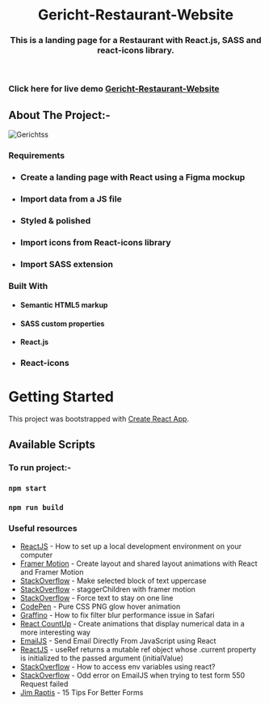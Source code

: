 <!-- PROJECT LOGO -->
<p align="center">

  <h1 align="center">Gericht-Restaurant-Website</h1>

  <h3 align="center">
  This is a landing page for a Restaurant with React.js, SASS and react-icons library.
  </h3>
 <br />
 

 ### Click here for live demo   <a href="https://siddharthchn.github.io/Gericht-Restaurant-Website/" target="_blank">Gericht-Restaurant-Website</a>

</p>

<!-- ABOUT THE PROJECT -->

## About The Project:-


![Gerichtss](https://github.com/Siddharthchn/Gericht-Restaurant-Website/assets/109435160/a069bfe6-8ec2-48e9-bffa-00279fd37595)




### Requirements

- ### Create a landing page with React using a Figma mockup
- ### Import data from a JS file
- ### Styled & polished
- ### Import icons from React-icons library
- ### Import SASS extension
  

### Built With

- #### Semantic HTML5 markup
- #### SASS custom properties
- #### React.js
- ### React-icons

<!-- GETTING STARTED -->

# Getting Started

This project was bootstrapped with [Create React App](https://github.com/facebook/create-react-app).

## Available Scripts

### To run project:-

### `npm start`

### `npm run build`


### Useful resources

- [ReactJS](https://reactjs.org/tutorial/tutorial.html) - How to set up a local development environment on your computer
- [Framer Motion](https://www.framer.com/docs/layout-animations/) - Create layout and shared layout animations with React and Framer Motion
- [StackOverflow](https://stackoverflow.com/questions/35184509/make-selected-block-of-text-uppercase) - Make selected block of text uppercase
- [StackOverflow](https://stackoverflow.com/questions/62007505/staggerchildren-with-framer-motion) - staggerChildren with framer motion
- [StackOverflow](https://stackoverflow.com/questions/37261988/force-text-to-stay-on-one-line) - Force text to stay on one line
- [CodePen](https://codepen.io/widhi_allan/pen/jOBewE) - Pure CSS PNG glow hover animation
- [Graffino](https://graffino.com/til/CjT2jrcLHP-how-to-fix-filter-blur-performance-issue-in-safari) - How to fix filter blur performance issue in Safari
- [React CountUp](https://github.com/glennreyes/react-countup) - Create animations that display numerical data in a more interesting way
- [EmailJS](https://www.emailjs.com/docs/examples/reactjs/) - Send Email Directly From JavaScript using React
- [ReactJS](https://it.reactjs.org/docs/hooks-reference.html#useref) - useRef returns a mutable ref object whose .current property is initialized to the passed argument (initialValue)
- [StackOverflow](https://stackoverflow.com/questions/71607893/how-to-access-env-variables-using-react) - How to access env variables using react?
- [StackOverflow](https://stackoverflow.com/questions/71357518/odd-error-on-emailjs-when-trying-to-test-form-550-request-failed) - Odd error on EmailJS when trying to test form 550 Request failed
- [Jim Raptis](https://medium.muz.li/15-tips-for-better-ui-forms-744febd107f9) - 15 Tips For Better Forms



